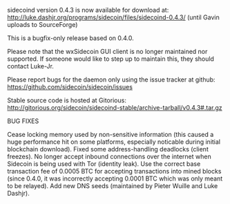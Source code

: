 sidecoind version 0.4.3 is now available for download at:
http://luke.dashjr.org/programs/sidecoin/files/sidecoind-0.4.3/ (until Gavin uploads to SourceForge)

This is a bugfix-only release based on 0.4.0.

Please note that the wxSidecoin GUI client is no longer maintained nor supported. If someone would like to step up to maintain this, they should contact Luke-Jr.

Please report bugs for the daemon only using the issue tracker at github:
https://github.com/sidecoin/sidecoin/issues

Stable source code is hosted at Gitorious:
http://gitorious.org/sidecoin/sidecoind-stable/archive-tarball/v0.4.3#.tar.gz

BUG FIXES

Cease locking memory used by non-sensitive information (this caused a huge performance hit on some platforms, especially noticable during initial blockchain download).
Fixed some address-handling deadlocks (client freezes).
No longer accept inbound connections over the internet when Sidecoin is being used with Tor (identity leak).
Use the correct base transaction fee of 0.0005 BTC for accepting transactions into mined blocks (since 0.4.0, it was incorrectly accepting 0.0001 BTC which was only meant to be relayed).
Add new DNS seeds (maintained by Pieter Wuille and Luke Dashjr).


